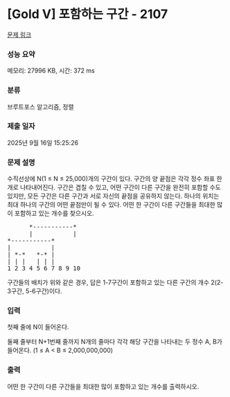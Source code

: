# [Gold V] 포함하는 구간 - 2107 

[문제 링크](https://www.acmicpc.net/problem/2107) 

### 성능 요약

메모리: 27996 KB, 시간: 372 ms

### 분류

브루트포스 알고리즘, 정렬

### 제출 일자

2025년 9월 16일 15:25:26

### 문제 설명

<p>수직선상에 N(1 ≤ N ≤ 25,000)개의 구간이 있다. 구간의 양 끝점은 각각 정수 좌표 한 개로 나타내어진다. 구간은 겹칠 수 있고, 어떤 구간이 다른 구간을 완전히 포함할 수도 있지만, 모든 구간은 다른 구간과 서로 자신의 끝점을 공유하지 않는다. 하나의 위치는 최대 하나의 구간의 어떤 끝점만이 될 수 있다. 어떤 한 구간이 다른 구간들을 최대한 많이 포함하고 있는 개수를 찾으시오.</p>

<pre>      *-----------*
      |           |
*-----------*
|           |
| *-*   *-* |
| | |   | | |
1 2 3 4 5 6 7 8 9 10</pre>

<p>구간들의 배치가 위와 같은 경우, 답은 1-7구간이 포함하고 있는 다른 구간의 개수 2(2-3구간, 5-6구간)이다.</p>

### 입력 

 <p>첫째 줄에 N이 들어온다.</p>

<p>둘째 줄부터 N+1번째 줄까지 N개의 줄마다 각각 해당 구간을 나타내는 두 정수 A, B가 들어온다. (1 ≤ A < B ≤ 2,000,000,000)</p>

### 출력 

 <p>어떤 한 구간이 다른 구간들을 최대한 많이 포함하고 있는 개수를 출력하시오.</p>

